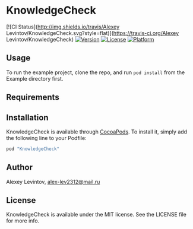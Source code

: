 # KnowledgeCheck

[![CI Status](http://img.shields.io/travis/Alexey Levintov/KnowledgeCheck.svg?style=flat)](https://travis-ci.org/Alexey Levintov/KnowledgeCheck)
[![Version](https://img.shields.io/cocoapods/v/KnowledgeCheck.svg?style=flat)](http://cocoapods.org/pods/KnowledgeCheck)
[![License](https://img.shields.io/cocoapods/l/KnowledgeCheck.svg?style=flat)](http://cocoapods.org/pods/KnowledgeCheck)
[![Platform](https://img.shields.io/cocoapods/p/KnowledgeCheck.svg?style=flat)](http://cocoapods.org/pods/KnowledgeCheck)

## Usage

To run the example project, clone the repo, and run `pod install` from the Example directory first.

## Requirements

## Installation

KnowledgeCheck is available through [CocoaPods](http://cocoapods.org). To install
it, simply add the following line to your Podfile:

```ruby
pod "KnowledgeCheck"
```

## Author

Alexey Levintov, alex-lev2312@mail.ru

## License

KnowledgeCheck is available under the MIT license. See the LICENSE file for more info.
